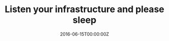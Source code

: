 ---
title: Listen your infrastructure and please sleep
date: 2016-06-15T00:00:00Z
slide: ""
embedSlide: ""
video: ""
embedVideo: ""
eventName: DevOpsCon - Berlin
eventLink: http://devopsconference.de
city: ""
links:
  Reveal: http://gianarb.it/listen-and-sleep/#/

---